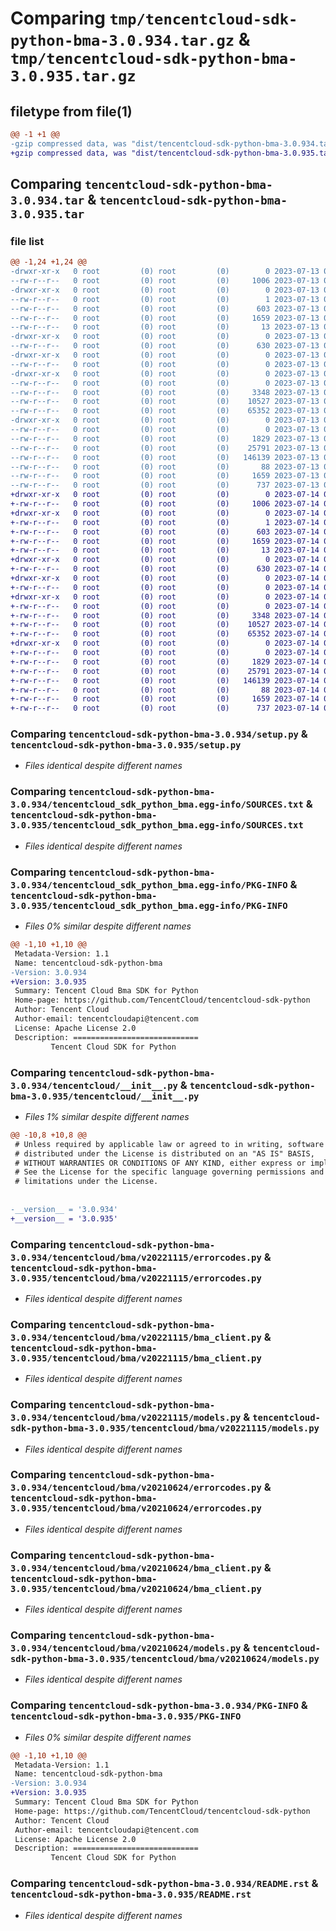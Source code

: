 # Comparing `tmp/tencentcloud-sdk-python-bma-3.0.934.tar.gz` & `tmp/tencentcloud-sdk-python-bma-3.0.935.tar.gz`

## filetype from file(1)

```diff
@@ -1 +1 @@
-gzip compressed data, was "dist/tencentcloud-sdk-python-bma-3.0.934.tar", last modified: Thu Jul 13 00:15:56 2023, max compression
+gzip compressed data, was "dist/tencentcloud-sdk-python-bma-3.0.935.tar", last modified: Fri Jul 14 00:17:36 2023, max compression
```

## Comparing `tencentcloud-sdk-python-bma-3.0.934.tar` & `tencentcloud-sdk-python-bma-3.0.935.tar`

### file list

```diff
@@ -1,24 +1,24 @@
-drwxr-xr-x   0 root         (0) root         (0)        0 2023-07-13 00:15:56.000000 tencentcloud-sdk-python-bma-3.0.934/
--rw-r--r--   0 root         (0) root         (0)     1006 2023-07-13 00:15:56.000000 tencentcloud-sdk-python-bma-3.0.934/setup.py
-drwxr-xr-x   0 root         (0) root         (0)        0 2023-07-13 00:15:56.000000 tencentcloud-sdk-python-bma-3.0.934/tencentcloud_sdk_python_bma.egg-info/
--rw-r--r--   0 root         (0) root         (0)        1 2023-07-13 00:15:56.000000 tencentcloud-sdk-python-bma-3.0.934/tencentcloud_sdk_python_bma.egg-info/dependency_links.txt
--rw-r--r--   0 root         (0) root         (0)      603 2023-07-13 00:15:56.000000 tencentcloud-sdk-python-bma-3.0.934/tencentcloud_sdk_python_bma.egg-info/SOURCES.txt
--rw-r--r--   0 root         (0) root         (0)     1659 2023-07-13 00:15:56.000000 tencentcloud-sdk-python-bma-3.0.934/tencentcloud_sdk_python_bma.egg-info/PKG-INFO
--rw-r--r--   0 root         (0) root         (0)       13 2023-07-13 00:15:56.000000 tencentcloud-sdk-python-bma-3.0.934/tencentcloud_sdk_python_bma.egg-info/top_level.txt
-drwxr-xr-x   0 root         (0) root         (0)        0 2023-07-13 00:15:56.000000 tencentcloud-sdk-python-bma-3.0.934/tencentcloud/
--rw-r--r--   0 root         (0) root         (0)      630 2023-07-13 00:15:56.000000 tencentcloud-sdk-python-bma-3.0.934/tencentcloud/__init__.py
-drwxr-xr-x   0 root         (0) root         (0)        0 2023-07-13 00:15:56.000000 tencentcloud-sdk-python-bma-3.0.934/tencentcloud/bma/
--rw-r--r--   0 root         (0) root         (0)        0 2023-07-13 00:15:56.000000 tencentcloud-sdk-python-bma-3.0.934/tencentcloud/bma/__init__.py
-drwxr-xr-x   0 root         (0) root         (0)        0 2023-07-13 00:15:56.000000 tencentcloud-sdk-python-bma-3.0.934/tencentcloud/bma/v20221115/
--rw-r--r--   0 root         (0) root         (0)        0 2023-07-13 00:15:56.000000 tencentcloud-sdk-python-bma-3.0.934/tencentcloud/bma/v20221115/__init__.py
--rw-r--r--   0 root         (0) root         (0)     3348 2023-07-13 00:15:56.000000 tencentcloud-sdk-python-bma-3.0.934/tencentcloud/bma/v20221115/errorcodes.py
--rw-r--r--   0 root         (0) root         (0)    10527 2023-07-13 00:15:56.000000 tencentcloud-sdk-python-bma-3.0.934/tencentcloud/bma/v20221115/bma_client.py
--rw-r--r--   0 root         (0) root         (0)    65352 2023-07-13 00:15:56.000000 tencentcloud-sdk-python-bma-3.0.934/tencentcloud/bma/v20221115/models.py
-drwxr-xr-x   0 root         (0) root         (0)        0 2023-07-13 00:15:56.000000 tencentcloud-sdk-python-bma-3.0.934/tencentcloud/bma/v20210624/
--rw-r--r--   0 root         (0) root         (0)        0 2023-07-13 00:15:56.000000 tencentcloud-sdk-python-bma-3.0.934/tencentcloud/bma/v20210624/__init__.py
--rw-r--r--   0 root         (0) root         (0)     1829 2023-07-13 00:15:56.000000 tencentcloud-sdk-python-bma-3.0.934/tencentcloud/bma/v20210624/errorcodes.py
--rw-r--r--   0 root         (0) root         (0)    25791 2023-07-13 00:15:56.000000 tencentcloud-sdk-python-bma-3.0.934/tencentcloud/bma/v20210624/bma_client.py
--rw-r--r--   0 root         (0) root         (0)   146139 2023-07-13 00:15:56.000000 tencentcloud-sdk-python-bma-3.0.934/tencentcloud/bma/v20210624/models.py
--rw-r--r--   0 root         (0) root         (0)       88 2023-07-13 00:15:56.000000 tencentcloud-sdk-python-bma-3.0.934/setup.cfg
--rw-r--r--   0 root         (0) root         (0)     1659 2023-07-13 00:15:56.000000 tencentcloud-sdk-python-bma-3.0.934/PKG-INFO
--rw-r--r--   0 root         (0) root         (0)      737 2023-07-13 00:15:56.000000 tencentcloud-sdk-python-bma-3.0.934/README.rst
+drwxr-xr-x   0 root         (0) root         (0)        0 2023-07-14 00:17:36.000000 tencentcloud-sdk-python-bma-3.0.935/
+-rw-r--r--   0 root         (0) root         (0)     1006 2023-07-14 00:17:36.000000 tencentcloud-sdk-python-bma-3.0.935/setup.py
+drwxr-xr-x   0 root         (0) root         (0)        0 2023-07-14 00:17:36.000000 tencentcloud-sdk-python-bma-3.0.935/tencentcloud_sdk_python_bma.egg-info/
+-rw-r--r--   0 root         (0) root         (0)        1 2023-07-14 00:17:36.000000 tencentcloud-sdk-python-bma-3.0.935/tencentcloud_sdk_python_bma.egg-info/dependency_links.txt
+-rw-r--r--   0 root         (0) root         (0)      603 2023-07-14 00:17:36.000000 tencentcloud-sdk-python-bma-3.0.935/tencentcloud_sdk_python_bma.egg-info/SOURCES.txt
+-rw-r--r--   0 root         (0) root         (0)     1659 2023-07-14 00:17:36.000000 tencentcloud-sdk-python-bma-3.0.935/tencentcloud_sdk_python_bma.egg-info/PKG-INFO
+-rw-r--r--   0 root         (0) root         (0)       13 2023-07-14 00:17:36.000000 tencentcloud-sdk-python-bma-3.0.935/tencentcloud_sdk_python_bma.egg-info/top_level.txt
+drwxr-xr-x   0 root         (0) root         (0)        0 2023-07-14 00:17:36.000000 tencentcloud-sdk-python-bma-3.0.935/tencentcloud/
+-rw-r--r--   0 root         (0) root         (0)      630 2023-07-14 00:17:36.000000 tencentcloud-sdk-python-bma-3.0.935/tencentcloud/__init__.py
+drwxr-xr-x   0 root         (0) root         (0)        0 2023-07-14 00:17:36.000000 tencentcloud-sdk-python-bma-3.0.935/tencentcloud/bma/
+-rw-r--r--   0 root         (0) root         (0)        0 2023-07-14 00:17:36.000000 tencentcloud-sdk-python-bma-3.0.935/tencentcloud/bma/__init__.py
+drwxr-xr-x   0 root         (0) root         (0)        0 2023-07-14 00:17:36.000000 tencentcloud-sdk-python-bma-3.0.935/tencentcloud/bma/v20221115/
+-rw-r--r--   0 root         (0) root         (0)        0 2023-07-14 00:17:36.000000 tencentcloud-sdk-python-bma-3.0.935/tencentcloud/bma/v20221115/__init__.py
+-rw-r--r--   0 root         (0) root         (0)     3348 2023-07-14 00:17:36.000000 tencentcloud-sdk-python-bma-3.0.935/tencentcloud/bma/v20221115/errorcodes.py
+-rw-r--r--   0 root         (0) root         (0)    10527 2023-07-14 00:17:36.000000 tencentcloud-sdk-python-bma-3.0.935/tencentcloud/bma/v20221115/bma_client.py
+-rw-r--r--   0 root         (0) root         (0)    65352 2023-07-14 00:17:36.000000 tencentcloud-sdk-python-bma-3.0.935/tencentcloud/bma/v20221115/models.py
+drwxr-xr-x   0 root         (0) root         (0)        0 2023-07-14 00:17:36.000000 tencentcloud-sdk-python-bma-3.0.935/tencentcloud/bma/v20210624/
+-rw-r--r--   0 root         (0) root         (0)        0 2023-07-14 00:17:36.000000 tencentcloud-sdk-python-bma-3.0.935/tencentcloud/bma/v20210624/__init__.py
+-rw-r--r--   0 root         (0) root         (0)     1829 2023-07-14 00:17:36.000000 tencentcloud-sdk-python-bma-3.0.935/tencentcloud/bma/v20210624/errorcodes.py
+-rw-r--r--   0 root         (0) root         (0)    25791 2023-07-14 00:17:36.000000 tencentcloud-sdk-python-bma-3.0.935/tencentcloud/bma/v20210624/bma_client.py
+-rw-r--r--   0 root         (0) root         (0)   146139 2023-07-14 00:17:36.000000 tencentcloud-sdk-python-bma-3.0.935/tencentcloud/bma/v20210624/models.py
+-rw-r--r--   0 root         (0) root         (0)       88 2023-07-14 00:17:36.000000 tencentcloud-sdk-python-bma-3.0.935/setup.cfg
+-rw-r--r--   0 root         (0) root         (0)     1659 2023-07-14 00:17:36.000000 tencentcloud-sdk-python-bma-3.0.935/PKG-INFO
+-rw-r--r--   0 root         (0) root         (0)      737 2023-07-14 00:17:36.000000 tencentcloud-sdk-python-bma-3.0.935/README.rst
```

### Comparing `tencentcloud-sdk-python-bma-3.0.934/setup.py` & `tencentcloud-sdk-python-bma-3.0.935/setup.py`

 * *Files identical despite different names*

### Comparing `tencentcloud-sdk-python-bma-3.0.934/tencentcloud_sdk_python_bma.egg-info/SOURCES.txt` & `tencentcloud-sdk-python-bma-3.0.935/tencentcloud_sdk_python_bma.egg-info/SOURCES.txt`

 * *Files identical despite different names*

### Comparing `tencentcloud-sdk-python-bma-3.0.934/tencentcloud_sdk_python_bma.egg-info/PKG-INFO` & `tencentcloud-sdk-python-bma-3.0.935/tencentcloud_sdk_python_bma.egg-info/PKG-INFO`

 * *Files 0% similar despite different names*

```diff
@@ -1,10 +1,10 @@
 Metadata-Version: 1.1
 Name: tencentcloud-sdk-python-bma
-Version: 3.0.934
+Version: 3.0.935
 Summary: Tencent Cloud Bma SDK for Python
 Home-page: https://github.com/TencentCloud/tencentcloud-sdk-python
 Author: Tencent Cloud
 Author-email: tencentcloudapi@tencent.com
 License: Apache License 2.0
 Description: ============================
         Tencent Cloud SDK for Python
```

### Comparing `tencentcloud-sdk-python-bma-3.0.934/tencentcloud/__init__.py` & `tencentcloud-sdk-python-bma-3.0.935/tencentcloud/__init__.py`

 * *Files 1% similar despite different names*

```diff
@@ -10,8 +10,8 @@
 # Unless required by applicable law or agreed to in writing, software
 # distributed under the License is distributed on an "AS IS" BASIS,
 # WITHOUT WARRANTIES OR CONDITIONS OF ANY KIND, either express or implied.
 # See the License for the specific language governing permissions and
 # limitations under the License.
 
 
-__version__ = '3.0.934'
+__version__ = '3.0.935'
```

### Comparing `tencentcloud-sdk-python-bma-3.0.934/tencentcloud/bma/v20221115/errorcodes.py` & `tencentcloud-sdk-python-bma-3.0.935/tencentcloud/bma/v20221115/errorcodes.py`

 * *Files identical despite different names*

### Comparing `tencentcloud-sdk-python-bma-3.0.934/tencentcloud/bma/v20221115/bma_client.py` & `tencentcloud-sdk-python-bma-3.0.935/tencentcloud/bma/v20221115/bma_client.py`

 * *Files identical despite different names*

### Comparing `tencentcloud-sdk-python-bma-3.0.934/tencentcloud/bma/v20221115/models.py` & `tencentcloud-sdk-python-bma-3.0.935/tencentcloud/bma/v20221115/models.py`

 * *Files identical despite different names*

### Comparing `tencentcloud-sdk-python-bma-3.0.934/tencentcloud/bma/v20210624/errorcodes.py` & `tencentcloud-sdk-python-bma-3.0.935/tencentcloud/bma/v20210624/errorcodes.py`

 * *Files identical despite different names*

### Comparing `tencentcloud-sdk-python-bma-3.0.934/tencentcloud/bma/v20210624/bma_client.py` & `tencentcloud-sdk-python-bma-3.0.935/tencentcloud/bma/v20210624/bma_client.py`

 * *Files identical despite different names*

### Comparing `tencentcloud-sdk-python-bma-3.0.934/tencentcloud/bma/v20210624/models.py` & `tencentcloud-sdk-python-bma-3.0.935/tencentcloud/bma/v20210624/models.py`

 * *Files identical despite different names*

### Comparing `tencentcloud-sdk-python-bma-3.0.934/PKG-INFO` & `tencentcloud-sdk-python-bma-3.0.935/PKG-INFO`

 * *Files 0% similar despite different names*

```diff
@@ -1,10 +1,10 @@
 Metadata-Version: 1.1
 Name: tencentcloud-sdk-python-bma
-Version: 3.0.934
+Version: 3.0.935
 Summary: Tencent Cloud Bma SDK for Python
 Home-page: https://github.com/TencentCloud/tencentcloud-sdk-python
 Author: Tencent Cloud
 Author-email: tencentcloudapi@tencent.com
 License: Apache License 2.0
 Description: ============================
         Tencent Cloud SDK for Python
```

### Comparing `tencentcloud-sdk-python-bma-3.0.934/README.rst` & `tencentcloud-sdk-python-bma-3.0.935/README.rst`

 * *Files identical despite different names*

